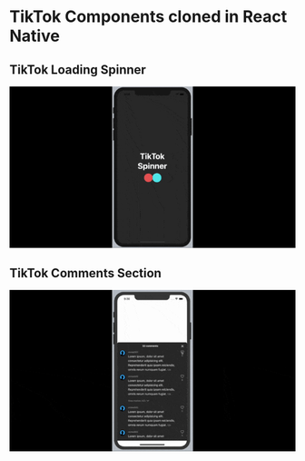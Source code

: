 # TikTok Components cloned in React Native

## TikTok Loading Spinner

![](./.github/tiktok-preview.gif)

## TikTok Comments Section

![](./.github/comments-preview.gif)

